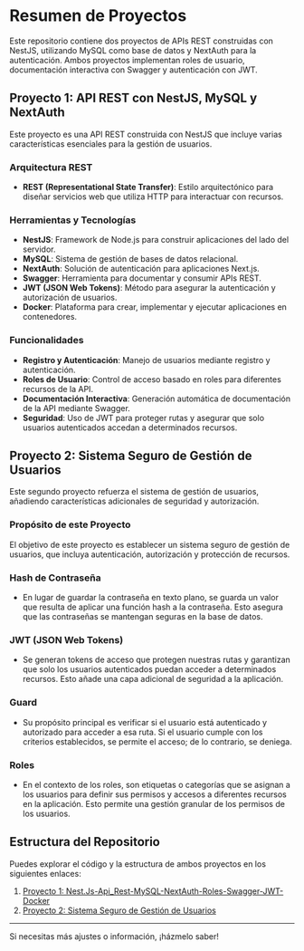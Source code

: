 # Resumen de Proyectos

Este repositorio contiene dos proyectos de APIs REST construidas con NestJS, utilizando MySQL como base de datos y NextAuth para la autenticación. Ambos proyectos implementan roles de usuario, documentación interactiva con Swagger y autenticación con JWT.

## Proyecto 1: API REST con NestJS, MySQL y NextAuth

Este proyecto es una API REST construida con NestJS que incluye varias características esenciales para la gestión de usuarios.

### Arquitectura REST

- **REST (Representational State Transfer)**: Estilo arquitectónico para diseñar servicios web que utiliza HTTP para interactuar con recursos.

### Herramientas y Tecnologías

- **NestJS**: Framework de Node.js para construir aplicaciones del lado del servidor.
- **MySQL**: Sistema de gestión de bases de datos relacional.
- **NextAuth**: Solución de autenticación para aplicaciones Next.js.
- **Swagger**: Herramienta para documentar y consumir APIs REST.
- **JWT (JSON Web Tokens)**: Método para asegurar la autenticación y autorización de usuarios.
- **Docker**: Plataforma para crear, implementar y ejecutar aplicaciones en contenedores.

### Funcionalidades

- **Registro y Autenticación**: Manejo de usuarios mediante registro y autenticación.
- **Roles de Usuario**: Control de acceso basado en roles para diferentes recursos de la API.
- **Documentación Interactiva**: Generación automática de documentación de la API mediante Swagger.
- **Seguridad**: Uso de JWT para proteger rutas y asegurar que solo usuarios autenticados accedan a determinados recursos.

## Proyecto 2: Sistema Seguro de Gestión de Usuarios

Este segundo proyecto refuerza el sistema de gestión de usuarios, añadiendo características adicionales de seguridad y autorización.

### Propósito de este Proyecto

El objetivo de este proyecto es establecer un sistema seguro de gestión de usuarios, que incluya autenticación, autorización y protección de recursos.

### Hash de Contraseña

- En lugar de guardar la contraseña en texto plano, se guarda un valor que resulta de aplicar una función hash a la contraseña. Esto asegura que las contraseñas se mantengan seguras en la base de datos.

### JWT (JSON Web Tokens)

- Se generan tokens de acceso que protegen nuestras rutas y garantizan que solo los usuarios autenticados puedan acceder a determinados recursos. Esto añade una capa adicional de seguridad a la aplicación.

### Guard

- Su propósito principal es verificar si el usuario está autenticado y autorizado para acceder a esa ruta. Si el usuario cumple con los criterios establecidos, se permite el acceso; de lo contrario, se deniega.

### Roles

- En el contexto de los roles, son etiquetas o categorías que se asignan a los usuarios para definir sus permisos y accesos a diferentes recursos en la aplicación. Esto permite una gestión granular de los permisos de los usuarios.

## Estructura del Repositorio

Puedes explorar el código y la estructura de ambos proyectos en los siguientes enlaces:

1. [Proyecto 1: Nest.Js-Api_Rest-MySQL-NextAuth-Roles-Swagger-JWT-Docker](https://github.com/Avila-Pato/Nest.Js-Api_Rest-MySQL-NextAuth-Roles-Swagger-JWT-Docker/tree/main/Crud-Mysql)
2. [Proyecto 2: Sistema Seguro de Gestión de Usuarios](https://github.com/Avila-Pato/Nest.Js-Api_Rest-MySQL-NextAuth-Roles-Swagger-JWT-Docker/tree/main/nestjs-mysql--docker-tyorm-jwt-guard)

---

Si necesitas más ajustes o información, ¡házmelo saber!
